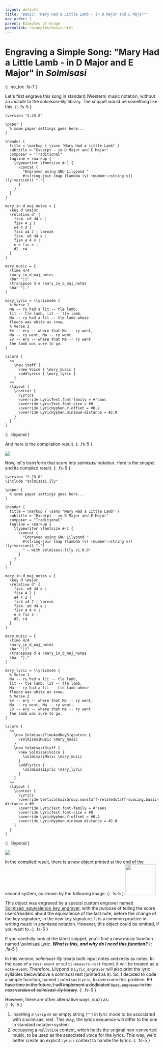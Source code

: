 ```yaml
---
layout: default
title: "Basic: 'Mary Had a Little Lamb - in D Major and E Major'"
nav_order: 1
parent: Examples of Usage
permalink: /examples/basic.html
---
```


# Engraving a Simple Song: "Mary Had a Little Lamb - in D Major and E Major" in _Solmisasi_
{: .no_toc .fs-7 }

Let's first engrave this song in standard (Western) music notation, without an _include_ to the _solmisasi-lily_ library. The snippet would be something like this.
{: .fs-5 }

```
\version "2.20.0"

\paper {
  % some paper settings goes here...
}

\header {
  title = \markup { \sans "Mary Had a Little Lamb" }
  subtitle = "Excerpt — in D Major and E Major"
  composer = "Traditional"
  tagline = \markup {
    \typewriter \fontsize #-1 {
      \concat {
        "Engraved using GNU Lilypond "
        #(string-join (map (lambda (v) (number->string v)) (ly:version)) ".")
      }
    }
  }
}

mary_in_d_maj_notes = {
  \key d \major
  \relative d' {
    fis4. e8 d4 e |
    fis4 4 2 |
    e4 4 2 |
    fis4 a4 2 | \break
    fis4. e8 d4 e |
    fis4 4 4 4 |
    e e fis e |
    d2. r4
  }
}

mary_music = {
  \time 4/4
  \mary_in_d_maj_notes
  \bar "||"
  \transpose d e \mary_in_d_maj_notes
  \bar "|."
}

mary_lyric = \lyricmode {
  % Verse 1
  Ma -- ry had a lit -- tle lamb,
  lit -- tle lamb, lit -- tle lamb.
  Ma -- ry had a lit -- tle lamb whose
  fleece was white as snow.
  % Verse 2
  Ev -- ery -- where that Ma -- ry went,
  Ma -- ry went, Ma -- ry went.
  Ev -- ery -- where that Ma -- ry went
  the lamb was sure to go.
}

\score {
  <<
    \new Staff {
      \new Voice { \mary_music }
      \addlyrics { \mary_lyric }
    }
  >>
  \layout {
    \context {
      \Lyrics
      \override LyricText.font-family = #'sans
      \override LyricText.font-size = #0
      \override LyricHyphen.Y-offset = #0.2
      \override LyricHyphen.minimum-distance = #2.0
    }
  }
}
```
{: .lilypond }

And here is the compilation result.
{: .fs-5 }

![](./img/basic-01.png)

Now, let's transform that score into _solmisasi_ notation. Here is the snippet and its compiled result.
{: .fs-5 }

```
\version "2.20.0"
\include "solmisasi.ily"

\paper {
  % some paper settings goes here...
}

\header {
  title = \markup { \sans "Mary Had a Little Lamb" }
  subtitle = "Excerpt — in D Major and E Major"
  composer = "Traditional"
  tagline = \markup {
    \typewriter \fontsize #-1 {
      \concat {
        "Engraved using GNU Lilypond "
        #(string-join (map (lambda (v) (number->string v)) (ly:version)) ".")
        " — with solmisasi-lily v1.0.0"
      }
    }
  }
}

mary_in_d_maj_notes = {
  \key d \major
  \relative d' {
    fis4. e8 d4 e |
    fis4 4 2 |
    e4 4 2 |
    fis4 a4 2 | \break
    fis4. e8 d4 e |
    fis4 4 4 4 |
    e e fis e |
    d2. r4
  }
}

mary_music = {
  \time 4/4
  \mary_in_d_maj_notes
  \bar "||"
  \transpose d e \mary_in_d_maj_notes
  \bar "|."
}

mary_lyric = \lyricmode {
  % Verse 1
  Ma -- ry had a lit -- tle lamb,
  lit -- tle lamb, lit -- tle lamb.
  Ma -- ry had a lit -- tle lamb whose
  fleece was white as snow.
  % Verse 2
  Ev -- ery -- where that Ma -- ry went,
  Ma -- ry went, Ma -- ry went.
  Ev -- ery -- where that Ma -- ry went
  the lamb was sure to go.
}

\score {
  <<
    \new SolmisasiTimeAndKeySignature {
      \solmisasiMusic \mary_music
    }
    \new SolmisasiStaff {
      \new SolmisasiVoice {
        \solmisasiMusic \mary_music
      }
      \addlyrics {
        \solmisasiLyric \mary_lyric
      }
    }
  >>
  \layout {
    \context {
      \Lyrics
      \override VerticalAxisGroup.nonstaff-relatedstaff-spacing.basic-distance = #0
      \override LyricText.font-family = #'sans
      \override LyricText.font-size = #0
      \override LyricHyphen.Y-offset = #0.2
      \override LyricHyphen.minimum-distance = #2.0
    }
  }
}
```
{: .lilypond }

![](./img/basic-01-solmisasi.png)

In the compiled result, there is a new object printed at the end of the second system, as shown by the following image.
{: .fs-5 }
<img src="./img/basic-01-solmisasi-key-equivalence.png" width="100"/>

This object was engraved by a special custom engraver named [Solmisasi_equivalence_key_engraver](../appendices/custom-engravers.html#solmisasi_equivalence_key_engraver), with the purpose of telling the score users/readers about the equivalence of the last note, before the change of the key signature, in the new key signature. It is a common practice in writing music in _solmisasi_ notation. However, this object could be omitted, if you want to.
{: .fs-5 }

If you carefully look at the latest snippet, you'll find a new music function named [\solmisasiLyric](../appendices/custom-functions.html#solmisasiLyric). _**What is this, and why do I need this function?**_
{: .fs-5 }

In this version, _solmisasi-lily_ treats both input notes and rests as notes. In the case of a `rest-event` or `multi-measure-rest` found, it will be treated as a `note-event`. Therefore, Lilypond's `Lyric_engraver` will also print the lyric syllables below/above a _solmisasi_ rest (printed as `0`). So, I decided to code a simple function, named `\solmisasiLyric`, to overcome this problem. ~~If I have time in the future, I will implement a dedicated `Rest_engraver` in the next version of _solmisasi-lily_ library~~.
{: .fs-5 }

However, there are other alternative ways, such as:<br>
{: .fs-5 }
1. inserting a `\skip` or an empty string (`""`) in lyric mode to be associated with a solmisasi rest. This way, the lyrics sequence will differ to the one in standard notation system.
2. occupying a `NullVoice` context, which holds the original non-converted music, to be used as the associated voice for the lyrics. This way, we'd better create an explicit `Lyrics` context to handle the lyrics.
{: .fs-5 }
